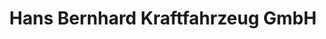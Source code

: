 ---
title: "Hans Bernhard Kraftfahrzeug GmbH"
url: /limbach-oberfrohna/hans-bernhard-kraftfahrzeug-gmbh/
shop: Autowerkstatt
---